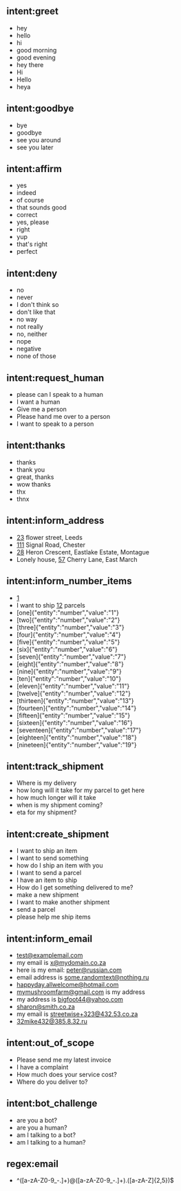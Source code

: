 ## intent:greet
- hey
- hello
- hi
- good morning
- good evening
- hey there
- Hi
- Hello
- heya

## intent:goodbye
- bye
- goodbye
- see you around
- see you later

## intent:affirm
- yes
- indeed
- of course
- that sounds good
- correct
- yes, please
- right
- yup
- that's right
- perfect

## intent:deny
- no
- never
- I don't think so
- don't like that
- no way
- not really
- no, neither
- nope
- negative
- none of those

## intent:request_human
- please can I speak to a human
- I want a human
- Give me a person
- Please hand me over to a person
- I want to speak to a person

## intent:thanks
- thanks
- thank you
- great, thanks
- wow thanks
- thx
- thnx

## intent:inform_address
- [23](number) flower street, Leeds
- [111](number) Signal Road, Chester
- [28](number) Heron Crescent, Eastlake Estate, Montague
- Lonely house, [57](number) Cherry Lane, East March

## intent:inform_number_items
- [1](number)
- I want to ship [12](number) parcels
- [one]{"entity":"number","value":"1"}
- [two]{"entity":"number","value":"2"}
- [three]{"entity":"number","value":"3"}
- [four]{"entity":"number","value":"4"}
- [five]{"entity":"number","value":"5"}
- [six]{"entity":"number","value":"6"}
- [seven]{"entity":"number","value":"7"}
- [eight]{"entity":"number","value":"8"}
- [nine]{"entity":"number","value":"9"}
- [ten]{"entity":"number","value":"10"}
- [eleven]{"entity":"number","value":"11"}
- [twelve]{"entity":"number","value":"12"}
- [thirteen]{"entity":"number","value":"13"}
- [fourteen]{"entity":"number","value":"14"}
- [fifteen]{"entity":"number","value":"15"}
- [sixteen]{"entity":"number","value":"16"}
- [seventeen]{"entity":"number","value":"17"}
- [eighteen]{"entity":"number","value":"18"}
- [nineteen]{"entity":"number","value":"19"}

## intent:track_shipment
- Where is my delivery
- how long will it take for my parcel to get here
- how much longer will it take
- when is my shipment coming?
- eta for my shipment?

## intent:create_shipment
- I want to ship an item
- I want to send something
- how do I ship an item with you
- I want to send a parcel
- I have an item to ship
- How do I get something delivered to me?
- make a new shipment
- I want to make another shipment
- send a parcel
- please help me ship items

## intent:inform_email
- [test@examplemail.com](email)
- my email is [x@mydomain.co.za](email)
- here is my email: [peter@russian.com](email)
- email address is [some.randomtext@nothing.ru](email)
- [happyday.allwelcome@hotmail.com](email)
- [mymushroomfarm@gmail.com](email) is my address
- my address is [bigfoot44@yahoo.com](email)
- [sharon@smith.co.za](email)
- my email is [streetwise+323@432.53.co.za](email)
- [32mike432@385.8.32.ru](email)

## intent:out_of_scope
- Please send me my latest invoice
- I have a complaint
- How much does your service cost?
- Where do you deliver to?

## intent:bot_challenge
- are you a bot?
- are you a human?
- am I talking to a bot?
- am I talking to a human?

## regex:email
- ^([a-zA-Z0-9_\-\.]+)@([a-zA-Z0-9_\-\.]+)\.([a-zA-Z]{2,5})$
